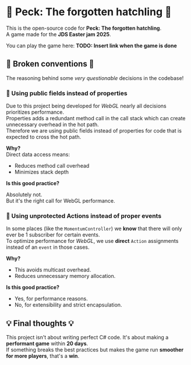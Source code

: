# 🐣 Peck: The forgotten hatchling 🐣

This is the open-source code for **Peck: The forgotten hatchling**.  
A game made for the **JDS Easter jam 2025**.

You can play the game here: **TODO: Insert link when the game is done**

## 🚧 Broken conventions 🚧

The reasoning behind some _very questionable_ decisions in the codebase!

### 🤮 Using public fields instead of properties

Due to this project being developed for _WebGL_ nearly all decisions prioritizes performance.  
Properties adds a redundant method call in the call stack which can create unnecessary overhead in the hot path.  
Therefore we are using public fields instead of properties for code that is expected to cross the hot path.

**Why?**  
Direct data access means:

-   Reduces method call overhead
-   Minimizes stack depth

**Is this good practice?**

Absolutely not.  
But it's the right call for WebGL performance.

### 🤔 Using unprotected Actions instead of proper events

In some places (like the `MomentumController`) we **know** that there will only ever be 1 subscriber for certain events.  
To optimize performance for _WebGL_, we use **direct** `Action` assignments instead of an `event` in those cases.

**Why?**

-   This avoids multicast overhead.
-   Reduces unnecessary memory allocation.

**Is this good practice?**

-   Yes, for performance reasons.
-   No, for extensibility and strict encapsulation.

## 💡 Final thoughts 💡

This project isn't about writing perfect C# code. It's about making a **performant game** within **20 days**.  
If something breaks the best practices but makes the game run **smoother for more players**, that's a **win**.
